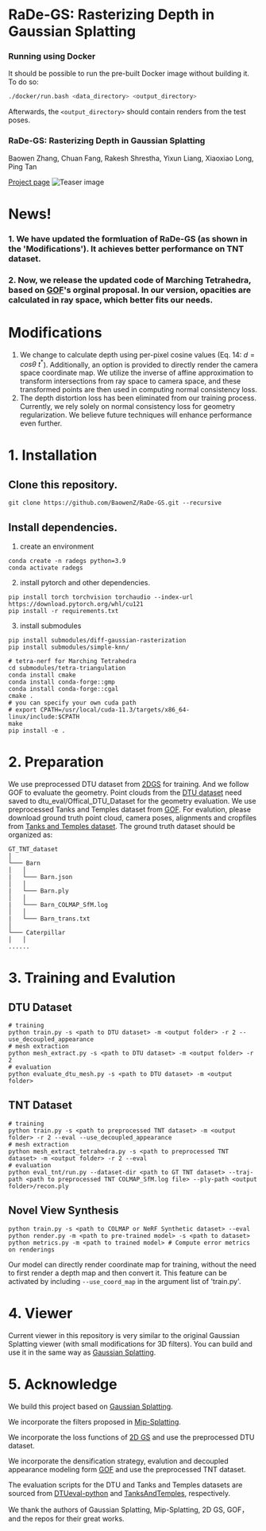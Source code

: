 # RaDe-GS: Rasterizing Depth in Gaussian Splatting

### Running using Docker
It should be possible to run the pre-built Docker image without building it. To do so:

```bash
./docker/run.bash <data_directory> <output_directory>
```

Afterwards, the `<output_directory>` should contain renders from the test poses.

### RaDe-GS: Rasterizing Depth in Gaussian Splatting
Baowen Zhang, Chuan Fang, Rakesh Shrestha, Yixun Liang, Xiaoxiao Long, Ping Tan

[Project page](https://baowenz.github.io/radegs/)
![Teaser image](assets/teaser.png)
# News! 
### 1. We have updated the formluation of RaDe-GS (as shown in the 'Modifications'). It achieves better performance on TNT dataset.
### 2. Now, we release the updated code of Marching Tetrahedra, based on [GOF](https://github.com/autonomousvision/gaussian-opacity-fields/blob/main/eval_tnt/run.py)'s orginal proposal. In our version, opacities are calculated in ray space, which better fits our needs.

# Modifications

1. We change to calculate depth using per-pixel cosine values  (Eq. 14: $d=cos\theta\ t^*$). Additionally, an option is provided to directly render the camera space coordinate map. We utilize the inverse of affine approximation to transform intersections from ray space to camera space, and these transformed points are then used in computing normal consistency loss.
2. The depth distortion loss has been eliminated from our training process. Currently, we rely solely on normal consistency loss for geometry regularization.  We believe future techniques will enhance performance even further.


# 1. Installation
## Clone this repository.
```
git clone https://github.com/BaowenZ/RaDe-GS.git --recursive
```

## Install dependencies.
1. create an environment
```
conda create -n radegs python=3.9
conda activate radegs
```

2. install pytorch and other dependencies.
```
pip install torch torchvision torchaudio --index-url https://download.pytorch.org/whl/cu121
pip install -r requirements.txt
```

3. install submodules
```
pip install submodules/diff-gaussian-rasterization
pip install submodules/simple-knn/

# tetra-nerf for Marching Tetrahedra
cd submodules/tetra-triangulation
conda install cmake
conda install conda-forge::gmp
conda install conda-forge::cgal
cmake .
# you can specify your own cuda path
# export CPATH=/usr/local/cuda-11.3/targets/x86_64-linux/include:$CPATH
make 
pip install -e .
```

# 2. Preparation
We use preprocessed DTU dataset from [2DGS](https://surfsplatting.github.io/) for training. And we follow GOF to evaluate the geometry. Point clouds from the [DTU dataset](https://roboimagedata.compute.dtu.dk/?page_id=36) need saved to dtu_eval/Offical_DTU_Dataset for the geometry evaluation.
We use preprocessed Tanks and Temples dataset from [GOF](https://huggingface.co/datasets/ZehaoYu/gaussian-opacity-fields/tree/main). For evalution, please download ground truth point cloud, camera poses, alignments and cropfiles from [Tanks and Temples dataset](https://www.tanksandtemples.org/download/). The ground truth dataset should be organized as:
```
GT_TNT_dataset
│
└─── Barn
│   │
|   └─── Barn.json
│   │
|   └─── Barn.ply
│   │
|   └─── Barn_COLMAP_SfM.log
│   │
|   └─── Barn_trans.txt
│ 
└─── Caterpillar
│   │
......
```

# 3. Training and Evalution
## DTU Dataset
```
# training
python train.py -s <path to DTU dataset> -m <output folder> -r 2 --use_decoupled_appearance
# mesh extraction
python mesh_extract.py -s <path to DTU dataset> -m <output folder> -r 2
# evaluation
python evaluate_dtu_mesh.py -s <path to DTU dataset> -m <output folder>
```
## TNT Dataset
```
# training
python train.py -s <path to preprocessed TNT dataset> -m <output folder> -r 2 --eval --use_decoupled_appearance
# mesh extraction
python mesh_extract_tetrahedra.py -s <path to preprocessed TNT dataset> -m <output folder> -r 2 --eval
# evaluation
python eval_tnt/run.py --dataset-dir <path to GT TNT dataset> --traj-path <path to preprocessed TNT COLMAP_SfM.log file> --ply-path <output folder>/recon.ply
```
## Novel View Synthesis
```
python train.py -s <path to COLMAP or NeRF Synthetic dataset> --eval
python render.py -m <path to pre-trained model> -s <path to dataset>
python metrics.py -m <path to trained model> # Compute error metrics on renderings
```
Our model can directly render coordinate map for training, without the need to first render a depth map and then convert it. This feature can be activated by including `--use_coord_map` in the argument list of 'train.py'.

# 4. Viewer
Current viewer in this repository is very similar to the original Gaussian Splatting viewer (with small modifications for 3D filters).
You can build and use it in the same way as [Gaussian Splatting](https://github.com/graphdeco-inria/gaussian-splatting).


# 5. Acknowledge
We build this project based on [Gaussian Splatting](https://github.com/graphdeco-inria/gaussian-splatting).

We incorporate the filters proposed in [Mip-Splatting](https://github.com/autonomousvision/mip-splatting).

We incorporate the loss functions of [2D GS](https://github.com/hbb1/2d-gaussian-splatting) and use the preprocessed DTU dataset.

We incorporate the densification strategy, evalution and decoupled appearance modeling form [GOF](https://github.com/autonomousvision/gaussian-opacity-fields/tree/main)  and use the preprocessed TNT dataset.

The evaluation scripts for the DTU and Tanks and Temples datasets are sourced from [DTUeval-python](https://github.com/jzhangbs/DTUeval-python) and [TanksAndTemples](https://github.com/isl-org/TanksAndTemples/tree/master/python_toolbox/evaluation), respectively.

We thank the authors of Gaussian Splatting, Mip-Splatting, 2D GS, GOF， and the repos for their great works.
